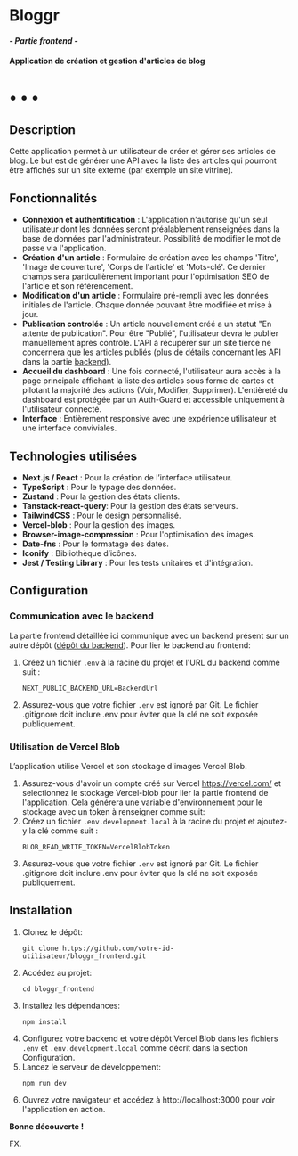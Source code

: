 # Bloggr 
#### *- Partie frontend -*

#### Application de création et gestion d'articles de blog

# • • •

## Description
Cette application permet à un utilisateur de créer et gérer ses articles de blog. Le but est de générer une API avec la liste des articles qui pourront être affichés sur un site externe (par exemple un site vitrine).

## Fonctionnalités
- **Connexion et authentification** : L'application n'autorise qu'un seul utilisateur dont les données seront préalablement renseignées dans la base de données par l'administrateur. Possibilité de modifier le mot de passe via l'application.
- **Création d'un article** : Formulaire de création avec les champs 'Titre', 'Image de couverture', 'Corps de l'article' et 'Mots-clé'. Ce dernier champs sera particulièrement important pour l'optimisation SEO de l'article et son référencement.  
- **Modification d'un article** : Formulaire pré-rempli avec les données initiales de l'article. Chaque donnée pouvant être modifiée et mise à jour.
- **Publication controlée** : Un article nouvellement créé a un statut "En attente de publication". Pour être "Publié", l'utilisateur devra le publier manuellement après contrôle. L'API à récupérer sur un site tierce ne concernera que les articles publiés (plus de détails concernant les API dans la partie <a href="https://github.com/Efyx-07/bloggr_backend">backend</a>).
- **Accueil du dashboard** : Une fois connecté, l'utilisateur aura accès à la page principale affichant la liste des articles sous forme de cartes et pilotant la majorité des actions (Voir, Modifier, Supprimer). L'entièreté du dashboard est protégée par un Auth-Guard et accessible uniquement à l'utilisateur connecté.
- **Interface** : Entièrement responsive avec une expérience utilisateur et une interface conviviales.

## Technologies utilisées
- **Next.js / React** : Pour la création de l’interface utilisateur.
- **TypeScript** : Pour le typage des données.
- **Zustand** : Pour la gestion des états clients.
- **Tanstack-react-query**: Pour la gestion des états serveurs.
- **TailwindCSS** : Pour le design personnalisé.
- **Vercel-blob** : Pour la gestion des images.
- **Browser-image-compression** : Pour l'optimisation des images.
- **Date-fns** : Pour le formatage des dates.
- **Iconify** : Bibliothèque d’icônes.
- **Jest / Testing Library** : Pour les tests unitaires et d'intégration.

## Configuration

### Communication avec le backend
La partie frontend détaillée ici communique avec un backend présent sur un autre dépôt (<a href="https://github.com/Efyx-07/bloggr_backend">dépôt du backend</a>). Pour lier le backend au frontend:

1. Créez un fichier `.env` à la racine du projet et l'URL du backend comme suit :
   ```plaintext
   NEXT_PUBLIC_BACKEND_URL=BackendUrl
2. Assurez-vous que votre fichier `.env` est ignoré par Git. Le fichier .gitignore  doit inclure .env pour éviter que la clé ne soit exposée publiquement.

### Utilisation de Vercel Blob
L’application utilise Vercel et son stockage d'images Vercel Blob.

1. Assurez-vous d'avoir un compte créé sur Vercel https://vercel.com/ et selectionnez le stockage Vercel-blob pour lier la partie frontend de l'application. Cela générera une variable d'environnement pour le stockage avec un token à renseigner comme suit: 
2. Créez un fichier `.env.development.local` à la racine du projet et ajoutez-y la clé comme suit :
   ```plaintext
   BLOB_READ_WRITE_TOKEN=VercelBlobToken
3. Assurez-vous que votre fichier `.env` est ignoré par Git. Le fichier .gitignore  doit inclure .env pour éviter que la clé ne soit exposée publiquement.


## Installation

1. Clonez le dépôt:
   ```plaintext
   git clone https://github.com/votre-id-utilisateur/bloggr_frontend.git
2. Accédez au projet: 
   ```plaintext
   cd bloggr_frontend
3. Installez les dépendances: 
   ```plaintext
   npm install
4. Configurez votre backend et votre dépôt Vercel Blob dans les fichiers `.env` et `.env.development.local` comme décrit dans la section Configuration.
5. Lancez le serveur de développement:
   ```plaintext
   npm run dev
6. Ouvrez votre navigateur et accédez à http://localhost:3000 pour voir l'application en action.
   
**Bonne découverte !**

FX.
